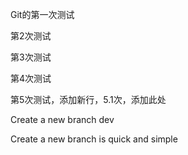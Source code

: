 Git的第一次测试

第2次测试

第3次测试

第4次测试

第5次测试，添加新行，5.1次，添加此处

Create a new branch dev

Create a new branch is quick and simple